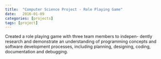 ```yaml
---
title:  "Computer Science Project - Role Playing Game"
date:   2016-01-09
categories: [projects]
tags: [project]
---
```

Created a role playing game with three team members to indepen- dently research and demonstrate an understanding of programming concepts and software development processes, including planning, designing, coding, documentation and debugging.
